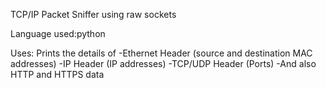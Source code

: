 TCP/IP Packet Sniffer using raw sockets

Language used:python

Uses:
Prints the details of 
-Ethernet Header (source and destination MAC addresses)
-IP Header (IP addresses)
-TCP/UDP Header (Ports)
-And also HTTP and HTTPS data
